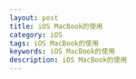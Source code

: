 ```yaml
---
layout: post
title: iOS MacBook的使用
category: iOS
tags: iOS MacBook的使用
keywords: iOS MacBook的使用
description: iOS MacBook的使用
---
```


